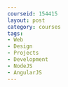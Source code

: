 ```yaml
---
courseid: 154415
layout: post
category: courses
tags:
- Web
- Design
- Projects
- Development
- NodeJS
- AngularJS
---
```

